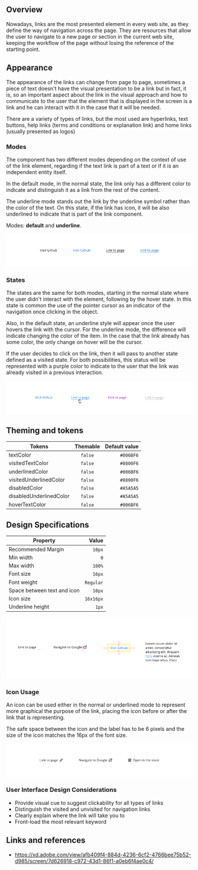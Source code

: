 ## Overview

Nowadays, links are the most presented element in every web site, as they define the way of navigation across the page. They are resources that allow the user to navigate to a new page or section in the current web site, keeping the workflow of the page without losing the reference of the starting point. 

## Appearance

The appearance of the links can change from page to page, sometimes a piece of text doesn't have the visual presentation to be a link but in fact, it is, so an important aspect about the link in the visual approach and how to communicate to the user that the element that is displayed in the screen is a link and he can interact with it in the case that it will be needed.

There are a variety of types of links, but the most used are hyperlinks, text buttons, help links (terms and conditions or explanation link) and home links (usually presented as logos)

### Modes

The component has two different modes depending on the context of use of the link element, regarding if the text link is part of a text or if it is an independent entity itself.

In the default mode, in the normal state, the link only has a different color to indicate and distinguish it as a link from the rest of the content. 

The underline mode stands out the link by the underline symbol rather than the color of the text. On this state, if the link has icon, it will be also underlined to indicate that is part of the link component.

Modes: __default__ and __underline__.

![Modes of the link component](images/link_modes.png)

### States

The states are the same for both modes, starting in the normal state where the user didn't interact with the element, following by the hover state. In this state is common the use of the pointer cursor as an indicator of the navigation once clicking in the object. 

Also, in the default state, an underline style will appear once the user hovers the link with the cursor. For the underline mode, the difference will indicate changing the color of the item. In the case that the link already has some color, the only change on hover will be the cursor.

If the user decides to click on the link, then it will pass to another state defined as a visited state. For both possibilities, this status will be represented with a purple color to indicate to the user that the link was already visited in a previous interaction.

![States of the link for both modes](images/link_states.png)
 
## Theming and tokens

| Tokens        | Themable      | Default value |
| ------------- |:-------------:| -------------:|
| textColor      | `false` | `#006BF6` |
| visitedTextColor | `false`     | `#8800F6`  |
| underlinedColor | `false`     | `#006BF6`  |
| visitedUnderlinedColor | `false`     | `#8800F6`  |
| disabledColor | `false`     | `#A5A5A5`  |
| disabledUnderlinedColor | `false`     | `#A5A5A5`  |
| hoverTextColor | `false`     | `#006BF6`  |

## Design Specifications

| Property           | Value|
|--------------------|------:|
| Recommended Margin | `10px`|
| Min width          | `0` |
| Max width          | `100%` |
| Font size          | `16px` |
| Font weight        | `Regular` |
| Space between text and icon | `10px` |
| Icon size          | `16x16px` |
| Underline height   | `1px` |

![Design specifications for link component](images/link_specifications.png)

### Icon Usage

An icon can be used either in the normal or underlined mode to represent more graphical the purpose of the link, placing the icon before or after the link that is representing.

The safe space between the icon and the label has to be 6 pixels and the size of the icon matches the 16px of the font size.

![Icon usage with link component](images/link_icon.png)

### User Interface Design Considerations

- Provide visual cue to suggest clickability for all types of links
- Distinguish the visited and unvisited for navigation links
- Clearly explain where the link will take you to
- Front-load the most relevant keyword

## Links and references

- https://xd.adobe.com/view/afb409f4-884d-4236-6cf2-4766bee75b52-d985/screen/7d626918-c972-43d1-86f1-a0eb6f4ae0c4/